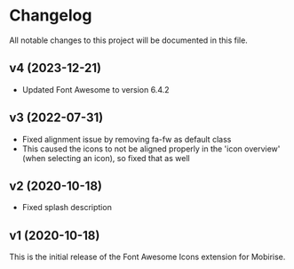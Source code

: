 # Changelog

All notable changes to this project will be documented in this file.

## v4 (2023-12-21)

- Updated Font Awesome to version 6.4.2

## v3 (2022-07-31)

- Fixed alignment issue by removing fa-fw as default class
- This caused the icons to not be aligned properly in the 'icon overview' (when selecting an icon), so fixed that as well

## v2 (2020-10-18)

- Fixed splash description

## v1 (2020-10-18)

This is the initial release of the Font Awesome Icons extension for Mobirise.